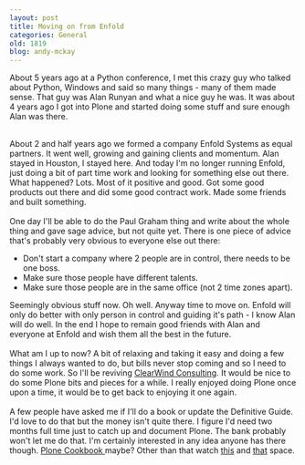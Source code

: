 ```yaml
---
layout: post
title: Moving on from Enfold
categories: General
old: 1819
blog: andy-mckay
---
```

About 5 years ago at a Python conference, I met this crazy guy who talked about Python, Windows and said so many things - many of them made sense. That guy was Alan Runyan and what a nice guy he was. It was about 4 years ago I got into Plone and started doing some stuff and sure enough Alan was there.   <div><br /></div><div>About 2 and half years ago we formed a company Enfold Systems as equal partners. It went well, growing and gaining clients and momentum. Alan stayed in Houston, I stayed here. And today I'm no longer running Enfold, just doing a bit of part time work and looking for something else out there.  What happened? Lots. Most of it positive and good. Got some good products out there and did some good contract work. Made some friends and built something.</div><div><br /></div><div>One day I'll be able to do the Paul Graham thing and write about the whole thing and gave sage advice, but not quite yet. There is one piece of advice that's probably very obvious to everyone else out there:</div><div><ul> 	<li>Don't start a company where 2 people are in control, there needs to be one boss.</li> 	<li>Make sure those people have different talents.</li> 	<li>Make sure those people are in the same office (not 2 time zones apart).</li> </ul>  Seemingly obvious stuff now. Oh well. Anyway time to move on. Enfold will only do better with only person in control and guiding it's path - I know Alan will do well. In the end I hope to remain good friends with Alan and everyone at Enfold and wish them all the best in the future.  </div><div><br /></div><div>What am I up to now?  A bit of relaxing and taking it easy and doing a few things I always wanted to do, but bills never stop coming and so I need to do some work. So I'll be reviving <a href="http://www.clearwind.ca" target="_blank">ClearWind Consulting</a>. It would be nice to do some Plone bits and pieces for a while. I really enjoyed doing Plone once upon a time, it would be to get back to enjoying it one again.  </div><div><br /></div><div>A few people have asked me if I'll do a book or update the Definitive Guide. I'd love to do that but the money isn't quite there. I figure I'd need two months full time just to catch up and document Plone. The bank probably won't let me do that. I'm certainly interested in any idea anyone has there though. <a href="http://aspn.activestate.com/ASPN/Python/Cookbook/" target="_blank">Plone Cookbook </a> maybe?  Other than that watch <a href="https://mckay.pub/blog" target="_blank">this</a> and <a href="http://www.clearwind.ca" target="_blank">that</a> space.</div>
